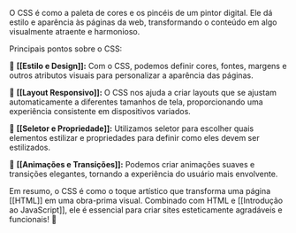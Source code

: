 O CSS é como a paleta de cores e os pincéis de um pintor digital. Ele dá estilo e aparência às páginas da web, transformando o conteúdo em algo visualmente atraente e harmonioso.

Principais pontos sobre o CSS:

🎨 **[[Estilo e Design]]:** Com o CSS, podemos definir cores, fontes, margens e outros atributos visuais para personalizar a aparência das páginas.

📏 **[[Layout Responsivo]]:** O CSS nos ajuda a criar layouts que se ajustam automaticamente a diferentes tamanhos de tela, proporcionando uma experiência consistente em dispositivos variados.

💅 **[[Seletor e Propriedade]]:** Utilizamos seletor para escolher quais elementos estilizar e propriedades para definir como eles devem ser estilizados.

🌈 **[[Animações e Transições]]:** Podemos criar animações suaves e transições elegantes, tornando a experiência do usuário mais envolvente.

Em resumo, o CSS é como o toque artístico que transforma uma página [[HTML]] em uma obra-prima visual. Combinado com HTML e [[Introdução ao JavaScript]], ele é essencial para criar sites esteticamente agradáveis e funcionais! 🎉